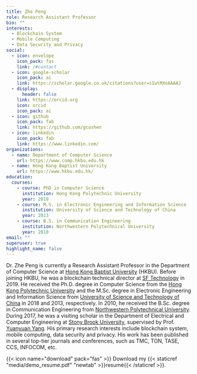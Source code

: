 ```yaml
---
title: Zhe Peng
role: Research Assistant Professor
bio: ""
interests:
  - Blockchain System
  - Mobile Computing
  - Data Security and Privacy
social:
  - icon: envelope
    icon_pack: fas
    link: /#contact
  - icon: google-scholar
    icon_pack: ai
    link: https://scholar.google.co.uk/citations?user=sIwtMXoAAAAJ
  - display:
      header: false
    link: https://orcid.org
    icon: orcid
    icon_pack: ai
  - icon: github
    icon_pack: fab
    link: https://github.com/gcushen
  - icon: linkedin
    icon_pack: fab
    link: https://www.linkedin.com/
organizations:
  - name: Department of Computer Science
    url: https://www.comp.hkbu.edu.hk
  - name: Hong Kong Baptist University
    url: https://www.hkbu.edu.hk/
education:
  courses:
    - course: PhD in Computer Science
      institution: Hong Kong Polytechnic University
      year: 2018
    - course: M.S. in Electronic Engineering and Information Science
      institution: University of Science and Technology of China
      year: 2013
    - course: B.S. in Communication Engineering
      institution: Northwestern Polytechnical University
      year: 2010
email: ""
superuser: true
highlight_name: false
---
```

Dr. Zhe Peng is currently a Research Assistant Professor in the Department of Computer Science at [Hong Kong Baptist University](https://www.hkbu.edu.hk) (HKBU). Before joining HKBU, he was a blockchain technical director at [SF Technology](https://www.sf-tech.com.cn) in 2019. He received the Ph.D. degree in Computer Science from the [Hong Kong Polytechnic University](https://www.polyu.edu.hk) and the M.Sc. degree in Electronic Engineering and Information Science from [University of Science and Technology of China](https://www.ustc.edu.cn) in 2018 and 2013, respectively. In 2010, he received the B.Sc. degree in Communication Engineering from [Northwestern Polytechnical University](https://www.nwpu.edu.cn). During 2017, he was a visiting scholar in the Department of Electrical and Computer Engineering at [Stony Brook University](https://www.stonybrook.edu), supervised by Prof. [Yuanyuan Yang](https://www.ece.stonybrook.edu/~yang/). His primary research interests include blockchain system, mobile computing, data security and privacy. His work has been published in several top-tier journals and conferences, such as TMC, TON, TASE, CCS, INFOCOM, etc.

{{< icon name="download" pack="fas" >}} Download my {{< staticref "media/demo_resume.pdf" "newtab" >}}resumé{{< /staticref >}}.